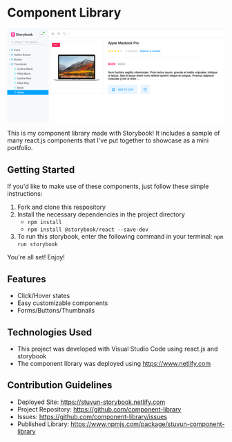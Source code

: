 # Component Library

![intro](https://github.com/stuvun/component-library/blob/master/Storybook%20Example.png)

This is my component library made with Storybook! It includes a sample of many react.js components that I've put together to showcase as a mini portfolio.

## Getting Started

If you'd like to make use of these components, just follow these simple instructions:

1. Fork and clone this respository
2. Install the necessary dependencies in the project directory
    * `npm install`
    * `npm install @storybook/react --save-dev`
3. To run this storybook, enter the following command in your terminal: `npm run storybook`

You're all set! Enjoy!

## Features

* Click/Hover states
* Easy customizable components
* Forms/Buttons/Thumbnails

## Technologies Used

* This project was developed with Visual Studio Code using react.js and storybook
* The component library was deployed using https://www.netlify.com

## Contribution Guidelines

* Deployed Site: https://stuvun-storybook.netlify.com
* Project Repository: https://github.com/component-library
* Issues: https://github.com/component-library/issues
* Published Library: https://www.npmjs.com/package/stuvun-component-library